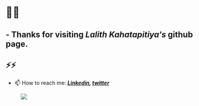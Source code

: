 # 👋👋
## - Thanks for visiting *Lalith Kahatapitiya's* github page.
⚡⚡
---
- 📫 How to reach me: ***[Linkedin](https://www.linkedin.com/in/lalithk90/), [twitter](https://twitter.com/LalithK90)***

<!--
**LalithK90/LalithK90** is a ✨ _special_ ✨ repository because its `README.md` (this file) appears on your GitHub profile.

Here are some ideas to get you started:

- 🔭 I’m currently working on ...
- 🌱 I’m currently learning ...
- 👯 I’m looking to collaborate on ...
- 🤔 I’m looking for help with ...
- 💬 Ask me about ...
- 📫 How to reach me: ...
- 😄 Pronouns: ...
- ⚡ Fun fact: ...
  
- [![Top Langs](https://github-readme-stats.vercel.app/api/top-langs/?username=LalithK90&theme=highcontrast)](https://github.com/LalithK90)
-->


>  <img align="left" src="https://github-readme-stats.vercel.app/api?username=LalithK90&show_icons=true&hide_border=true&theme=graywhite" />


